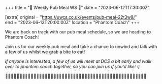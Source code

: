 +++
title = "🍕 Weekly Pub Meal W8 🍕"
date = "2023-06-12T17:30:00Z"

[extra]
original = "https://uwcs.co.uk/events/pub-meal-22t3w8/"    
end = "2023-06-12T20:00:00Z"
location = "Phantom Coach"
+++

We are back on track with our pub meal schedule, so we are heading to Phantom Coach!

Join us for our weekly pub meal and take a chance to unwind and talk with a few of us whilst we grab a bite to eat!

*if anyone is interested, a few of us will meet at DCS a bit early and walk over to phantom coach together, so you can join us if you'd like! :)*

👻👻👻👻👻👻👻👻👻👻👻👻👻👻👻👻👻👻👻👻👻👻👻👻👻👻👻👻👻👻👻👻👻👻👻👻👻👻👻👻👻👻👻👻👻👻👻👻👻👻
